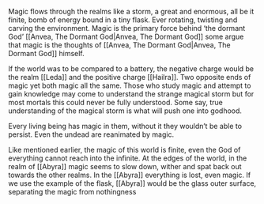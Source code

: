 Magic flows through the realms like a storm, a great and enormous, all be it finite, bomb of energy bound in a tiny flask. Ever rotating, twisting and carving the environment. 
Magic is the primary force behind ‘the dormant God’ [[Anvea, The Dormant God|Anvea, The Dormant God]]  some argue that magic is the thoughts of [[Anvea, The Dormant God|Anvea, The Dormant God]] himself. 

If the world was to be compared to a battery, the negative charge would be the realm [[Leda]] and the positive charge [[Hailra]]. Two opposite ends of magic yet both magic all the same.
Those who study magic and attempt to gain knowledge may come to understand the strange magical storm but for most mortals this could never be fully understood.
Some say, true understanding of the magical storm is what will push one into godhood.

Every living being has magic in them, without it they wouldn’t be able to persist. Even the undead are reanimated by magic. 

Like mentioned earlier, the magic of this world is finite, even the God of everything cannot reach into the infinite. At the edges of the world, in the realm of [[Abyra]] magic seems to slow down, wither and spat back out towards the other realms. In the [[Abyra]] everything is lost, even magic. If we use the example of the flask, [[Abyra]] would be the glass outer surface, separating the magic from nothingness